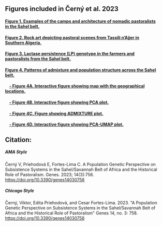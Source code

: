 ## Figures included in Černý et al. 2023

#### [Figure 1. Examples of the camps and architecture of nomadic pastoralists in the Sahel belt.](https://raw.githack.com/cesarforteslima/Sahel-review/blob/main/Figure_1.png)

#### [Figure 2. Rock art depicting pastoral scenes from Tassili n’Ajjer in Southern Algeria.](https://raw.githack.com/cesarforteslima/Sahel-review/blob/main/Figure_2.jpg)

#### [Figure 3. Lactase persistence (LP) genotype in the farmers and pastoralists from the Sahel belt.](https://raw.githack.com/cesarforteslima/Sahel-review/blob/main/Figure_3.png)

#### [Figure 4. Patterns of admixture and population structure across the Sahel belt.](https://raw.githack.com/cesarforteslima/Sahel-review/blob/main/Figure_4.png)

#### &emsp;[- Figure 4A. Interactive figure showing map with the geographical locations.](https://raw.githack.com/cesarforteslima/Sahel-review/main/Figure_4A_Map.html)

#### &emsp;[- Figure 4B. Interactive figure showing PCA plot.](https://raw.githack.com/cesarforteslima/Sahel-review/main/Figure_4B_PCA_plot.html)

#### &emsp;[- Figure 4C. Figure showing ADMIXTURE plot.](https://raw.githack.com/cesarforteslima/Sahel-review/blob/main/Figure_4C_ADMIXTURE_plot.png)

#### &emsp;[- Figure 4D. Interactive figure showing PCA-UMAP plot.](https://raw.githack.com/cesarforteslima/Sahel-review/main/Figure_4D_PCA-UMAP_plot.html)

## Citation: 

##### AMA Style
Černý V, Priehodová E, Fortes-Lima C. A Population Genetic Perspective on Subsistence Systems in the Sahel/Savannah Belt of Africa and the Historical Role of Pastoralism. Genes. 2023; 14(3):758. https://doi.org/10.3390/genes14030758

##### Chicago Style
Černý, Viktor, Edita Priehodová, and Cesar Fortes-Lima. 2023. "A Population Genetic Perspective on Subsistence Systems in the Sahel/Savannah Belt of Africa and the Historical Role of Pastoralism" Genes 14, no. 3: 758. https://doi.org/10.3390/genes14030758




